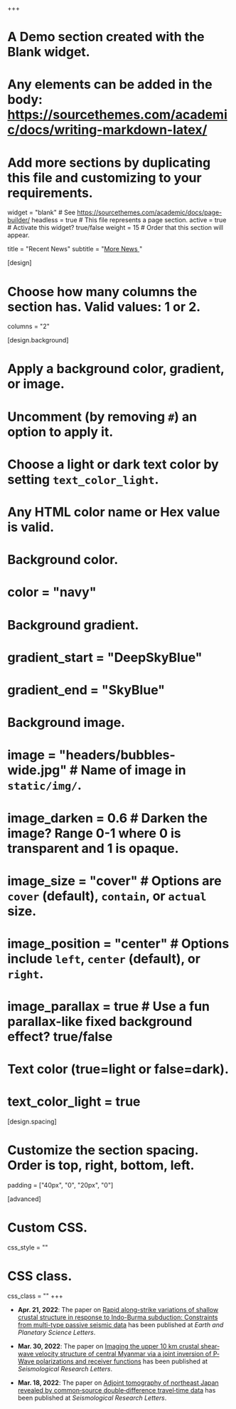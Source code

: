+++
# A Demo section created with the Blank widget.
# Any elements can be added in the body: https://sourcethemes.com/academic/docs/writing-markdown-latex/
# Add more sections by duplicating this file and customizing to your requirements.

widget = "blank"  # See https://sourcethemes.com/academic/docs/page-builder/
headless = true  # This file represents a page section.
active = true  # Activate this widget? true/false
weight = 15  # Order that this section will appear.

title = "Recent News"
subtitle = "[More News <i class='fa fa-angle-double-right'></i>](./news)"

[design]
  # Choose how many columns the section has. Valid values: 1 or 2.
  columns = "2"

[design.background]
  # Apply a background color, gradient, or image.
  #   Uncomment (by removing `#`) an option to apply it.
  #   Choose a light or dark text color by setting `text_color_light`.
  #   Any HTML color name or Hex value is valid.

  # Background color.
  # color = "navy"

  # Background gradient.
  # gradient_start = "DeepSkyBlue"
  # gradient_end = "SkyBlue"

  # Background image.
  # image = "headers/bubbles-wide.jpg"  # Name of image in `static/img/`.
  # image_darken = 0.6  # Darken the image? Range 0-1 where 0 is transparent and 1 is opaque.
  # image_size = "cover"  #  Options are `cover` (default), `contain`, or `actual` size.
  # image_position = "center"  # Options include `left`, `center` (default), or `right`.
  # image_parallax = true  # Use a fun parallax-like fixed background effect? true/false

  # Text color (true=light or false=dark).
  # text_color_light = true

[design.spacing]
  # Customize the section spacing. Order is top, right, bottom, left.
  padding = ["40px", "0", "20px", "0"]

[advanced]
 # Custom CSS.
 css_style = ""

 # CSS class.
 css_class = ""
+++

- **Apr. 21, 2022**:
  The paper on
  [Rapid along-strike variations of shallow crustal structure in response to Indo-Burma subduction: Constraints from multi-type passive seismic data](https://doi.org/10.1016/j.epsl.2023.118105)
  has been published at *Earth and Planetary Science Letters*.

- **Mar. 30, 2022**:
  The paper on
  [Imaging the upper 10 km crustal shear‐wave velocity structure of central Myanmar via a joint inversion of P‐Wave polarizations and receiver functions](https://doi.org/10.1785/0220210292)
  has been published at *Seismological Research Letters*.

- **Mar. 18, 2022**:
  The paper on
  [Adjoint tomography of northeast Japan revealed by common‐source double‐difference travel‐time data](https://doi.org/10.1785/0220210317)
  has been published at *Seismological Research Letters*.

